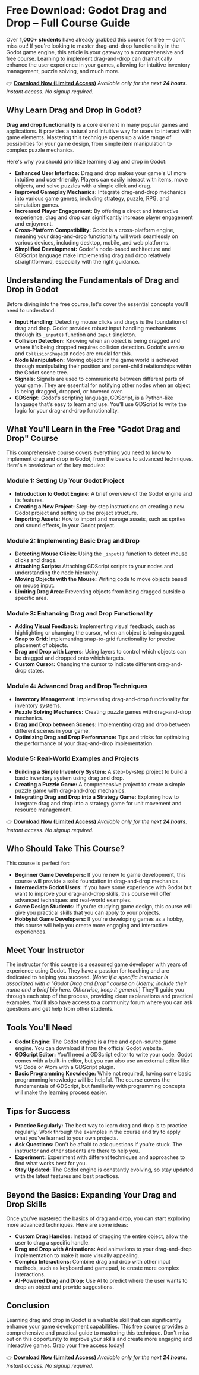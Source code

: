 # Free Download: Godot Drag and Drop – Full Course Guide

Over **1,000+ students** have already grabbed this course for free — don’t miss out! If you're looking to master drag-and-drop functionality in the Godot game engine, this article is your gateway to a comprehensive and free course. Learning to implement drag-and-drop can dramatically enhance the user experience in your games, allowing for intuitive inventory management, puzzle solving, and much more.

👉 [**Download Now (Limited Access)**](https://udemywork.com/godot-drag-and-drop)
_Available only for the next **24 hours**. Instant access. No signup required._

## Why Learn Drag and Drop in Godot?

**Drag and drop functionality** is a core element in many popular games and applications. It provides a natural and intuitive way for users to interact with game elements. Mastering this technique opens up a wide range of possibilities for your game design, from simple item manipulation to complex puzzle mechanics.

Here's why you should prioritize learning drag and drop in Godot:

*   **Enhanced User Interface:** Drag and drop makes your game's UI more intuitive and user-friendly. Players can easily interact with items, move objects, and solve puzzles with a simple click and drag.
*   **Improved Gameplay Mechanics:** Integrate drag-and-drop mechanics into various game genres, including strategy, puzzle, RPG, and simulation games.
*   **Increased Player Engagement:** By offering a direct and interactive experience, drag and drop can significantly increase player engagement and enjoyment.
*   **Cross-Platform Compatibility:** Godot is a cross-platform engine, meaning your drag-and-drop functionality will work seamlessly on various devices, including desktop, mobile, and web platforms.
*   **Simplified Development:** Godot's node-based architecture and GDScript language make implementing drag and drop relatively straightforward, especially with the right guidance.

## Understanding the Fundamentals of Drag and Drop in Godot

Before diving into the free course, let's cover the essential concepts you'll need to understand:

*   **Input Handling:** Detecting mouse clicks and drags is the foundation of drag and drop. Godot provides robust input handling mechanisms through its `_input()` function and `Input` singleton.
*   **Collision Detection:** Knowing when an object is being dragged and where it's being dropped requires collision detection. Godot's `Area2D` and `CollisionShape2D` nodes are crucial for this.
*   **Node Manipulation:** Moving objects in the game world is achieved through manipulating their position and parent-child relationships within the Godot scene tree.
*   **Signals:** Signals are used to communicate between different parts of your game. They are essential for notifying other nodes when an object is being dragged, dropped, or hovered over.
*   **GDScript:** Godot's scripting language, GDScript, is a Python-like language that's easy to learn and use. You'll use GDScript to write the logic for your drag-and-drop functionality.

## What You'll Learn in the Free "Godot Drag and Drop" Course

This comprehensive course covers everything you need to know to implement drag and drop in Godot, from the basics to advanced techniques. Here's a breakdown of the key modules:

### Module 1: Setting Up Your Godot Project

*   **Introduction to Godot Engine:** A brief overview of the Godot engine and its features.
*   **Creating a New Project:** Step-by-step instructions on creating a new Godot project and setting up the project structure.
*   **Importing Assets:** How to import and manage assets, such as sprites and sound effects, in your Godot project.

### Module 2: Implementing Basic Drag and Drop

*   **Detecting Mouse Clicks:** Using the `_input()` function to detect mouse clicks and drags.
*   **Attaching Scripts:** Attaching GDScript scripts to your nodes and understanding the node hierarchy.
*   **Moving Objects with the Mouse:** Writing code to move objects based on mouse input.
*   **Limiting Drag Area:** Preventing objects from being dragged outside a specific area.

### Module 3: Enhancing Drag and Drop Functionality

*   **Adding Visual Feedback:** Implementing visual feedback, such as highlighting or changing the cursor, when an object is being dragged.
*   **Snap to Grid:** Implementing snap-to-grid functionality for precise placement of objects.
*   **Drag and Drop with Layers:** Using layers to control which objects can be dragged and dropped onto which targets.
*   **Custom Cursor:** Changing the cursor to indicate different drag-and-drop states.

### Module 4: Advanced Drag and Drop Techniques

*   **Inventory Management:** Implementing drag-and-drop functionality for inventory systems.
*   **Puzzle Solving Mechanics:** Creating puzzle games with drag-and-drop mechanics.
*   **Drag and Drop between Scenes:** Implementing drag and drop between different scenes in your game.
*   **Optimizing Drag and Drop Performance:** Tips and tricks for optimizing the performance of your drag-and-drop implementation.

### Module 5: Real-World Examples and Projects

*   **Building a Simple Inventory System:** A step-by-step project to build a basic inventory system using drag and drop.
*   **Creating a Puzzle Game:** A comprehensive project to create a simple puzzle game with drag-and-drop mechanics.
*   **Integrating Drag and Drop into a Strategy Game:** Exploring how to integrate drag and drop into a strategy game for unit movement and resource management.

👉 [**Download Now (Limited Access)**](https://udemywork.com/godot-drag-and-drop)
_Available only for the next **24 hours**. Instant access. No signup required._

## Who Should Take This Course?

This course is perfect for:

*   **Beginner Game Developers:** If you're new to game development, this course will provide a solid foundation in drag-and-drop mechanics.
*   **Intermediate Godot Users:** If you have some experience with Godot but want to improve your drag-and-drop skills, this course will offer advanced techniques and real-world examples.
*   **Game Design Students:** If you're studying game design, this course will give you practical skills that you can apply to your projects.
*   **Hobbyist Game Developers:** If you're developing games as a hobby, this course will help you create more engaging and interactive experiences.

## Meet Your Instructor

The instructor for this course is a seasoned game developer with years of experience using Godot. They have a passion for teaching and are dedicated to helping you succeed. [*Note: If a specific instructor is associated with a "Godot Drag and Drop" course on Udemy, include their name and a brief bio here. Otherwise, keep it general.*] They'll guide you through each step of the process, providing clear explanations and practical examples. You'll also have access to a community forum where you can ask questions and get help from other students.

## Tools You'll Need

*   **Godot Engine:** The Godot engine is a free and open-source game engine. You can download it from the official Godot website.
*   **GDScript Editor:** You'll need a GDScript editor to write your code. Godot comes with a built-in editor, but you can also use an external editor like VS Code or Atom with a GDScript plugin.
*   **Basic Programming Knowledge:** While not required, having some basic programming knowledge will be helpful. The course covers the fundamentals of GDScript, but familiarity with programming concepts will make the learning process easier.

## Tips for Success

*   **Practice Regularly:** The best way to learn drag and drop is to practice regularly. Work through the examples in the course and try to apply what you've learned to your own projects.
*   **Ask Questions:** Don't be afraid to ask questions if you're stuck. The instructor and other students are there to help you.
*   **Experiment:** Experiment with different techniques and approaches to find what works best for you.
*   **Stay Updated:** The Godot engine is constantly evolving, so stay updated with the latest features and best practices.

## Beyond the Basics: Expanding Your Drag and Drop Skills

Once you've mastered the basics of drag and drop, you can start exploring more advanced techniques. Here are some ideas:

*   **Custom Drag Handles:** Instead of dragging the entire object, allow the user to drag a specific handle.
*   **Drag and Drop with Animations:** Add animations to your drag-and-drop implementation to make it more visually appealing.
*   **Complex Interactions:** Combine drag and drop with other input methods, such as keyboard and gamepad, to create more complex interactions.
*   **AI-Powered Drag and Drop:** Use AI to predict where the user wants to drop an object and provide suggestions.

## Conclusion

Learning drag and drop in Godot is a valuable skill that can significantly enhance your game development capabilities. This free course provides a comprehensive and practical guide to mastering this technique. Don't miss out on this opportunity to improve your skills and create more engaging and interactive games. Grab your free access today!

👉 [**Download Now (Limited Access)**](https://udemywork.com/godot-drag-and-drop)
_Available only for the next **24 hours**. Instant access. No signup required._
